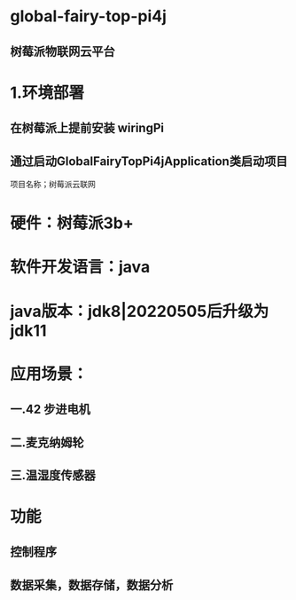 # global-fairy-top-pi4j
## 树莓派物联网云平台
# 1.环境部署
## 在树莓派上提前安装 wiringPi
## 通过启动GlobalFairyTopPi4jApplication类启动项目
项目名称；树莓派云联网
# 硬件：树莓派3b+
# 软件开发语言：java
# java版本：jdk8|20220505后升级为jdk11


# 应用场景：
##  一.42 步进电机
##  二.麦克纳姆轮
##  三.温湿度传感器
  
# 功能
## 控制程序
## 数据采集，数据存储，数据分析
## 

 
